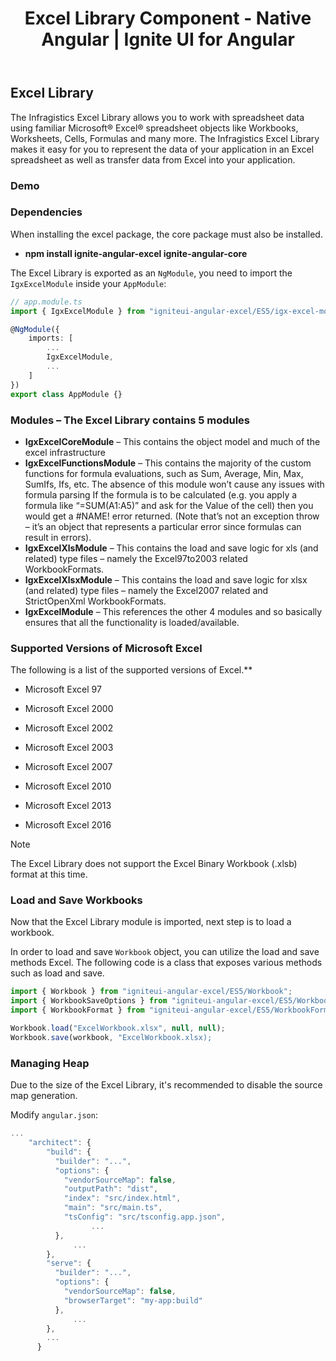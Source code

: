 ﻿---
title: Excel Library Component - Native Angular | Ignite UI for Angular
_description: The Ignite UI for Excel Library component ... TODO.
_keywords: Ignite UI for Angular, Angular, Native Angular Components Suite, Native Angular Controls, Native Angular Components, Native Angular Components Library, Angular Excel Library, Angular Excel Library Example, Angular Excel Library Component, Angular Excel Engine
---
## Excel Library

The Infragistics Excel Library allows you to work with spreadsheet data using familiar Microsoft® Excel® spreadsheet objects like Workbooks, Worksheets, Cells, Formulas and many more. The Infragistics Excel Library makes it easy for you to represent the data of your application in an Excel spreadsheet as well as transfer data from Excel into your application.

### Demo

<!-- <div class="sample-container" style="height: 550px">
    <iframe id="excel-library-overview-sample-iframe" src='{environment:demosBaseUrl}/excel-library-overview-sample' width="100%" height="100%" seamless frameBorder="0" onload="onSampleIframeContentLoaded(this);"></iframe>
</div>
<div>
    <button data-localize="stackblitz" disabled class="stackblitz-btn"   data-iframe-id="excel-library-overview-sample-iframe" data-demos-base-url="{environment:demosBaseUrl}">View on StackBlitz
    </button>
</div> -->

<div class="divider--half"></div>

### Dependencies
When installing the excel package, the core package must also be installed.

-  **npm install ignite-angular-excel ignite-angular-core**

The Excel Library is exported as an `NgModule`, you need to import the `IgxExcelModule` inside your `AppModule`:

```typescript
// app.module.ts
import { IgxExcelModule } from "igniteui-angular-excel/ES5/igx-excel-module";

@NgModule({
    imports: [
        ...
        IgxExcelModule,
        ...
    ]
})
export class AppModule {}
```

### Modules – The Excel Library contains 5 modules 

-	**IgxExcelCoreModule** – This contains the object model and much of the excel infrastructure
-	**IgxExcelFunctionsModule** – This contains the majority of the custom functions for formula evaluations, such as Sum, Average, Min, Max, SumIfs, Ifs, etc. The absence of this module won’t cause any issues with formula parsing If the formula is to be calculated (e.g. you apply a formula like “=SUM(A1:A5)” and ask for the Value of the cell) then you would get a #NAME! error returned. (Note that’s not an exception throw – it’s an object that represents a particular error since formulas can result in errors).
-	**IgxExcelXlsModule** – This contains the load and save logic for xls (and related) type files – namely the Excel97to2003 related WorkbookFormats.
-	**IgxExcelXlsxModule** – This contains the load and save logic for xlsx (and related) type files – namely the Excel2007 related and StrictOpenXml WorkbookFormats.
-	**IgxExcelModule** – This references the other 4 modules and so basically ensures that all the functionality is loaded/available.

<div class="divider--half"></div>

### Supported Versions of Microsoft Excel
The following is a list of the supported versions of Excel.**

-  Microsoft Excel 97

-  Microsoft Excel 2000

-  Microsoft Excel 2002

-  Microsoft Excel 2003

-  Microsoft Excel 2007

-  Microsoft Excel 2010

-  Microsoft Excel 2013

-  Microsoft Excel 2016

> [!NOTE]
> The Excel Library does not support the Excel Binary Workbook (.xlsb) format at this time.

### Load and Save Workbooks
Now that the Excel Library module is imported, next step is to load a workbook.

In order to load and save `Workbook` object, you can utilize the load and save methods Excel. The following code is a class that exposes various methods such as load and save.

```typescript
import { Workbook } from "igniteui-angular-excel/ES5/Workbook";
import { WorkbookSaveOptions } from "igniteui-angular-excel/ES5/WorkbookSaveOptions";
import { WorkbookFormat } from "igniteui-angular-excel/ES5/WorkbookFormat";

Workbook.load("ExcelWorkbook.xlsx", null, null);
Workbook.save(workbook, "ExcelWorkbook.xlsx);

```

<div class="divider--half"></div>
 
### Managing Heap

Due to the size of the Excel Library, it's recommended to disable the source map generation.

Modify `angular.json`:

```typescript
...
    "architect": {
        "build": {
          "builder": "...",
          "options": {
            "vendorSourceMap": false,
            "outputPath": "dist",
            "index": "src/index.html",
            "main": "src/main.ts",
            "tsConfig": "src/tsconfig.app.json",
                  ...
          },
              ...
        },
        "serve": {
          "builder": "...",
          "options": {
            "vendorSourceMap": false,
            "browserTarget": "my-app:build"
          },
              ...
        },
        ...
      }
```
